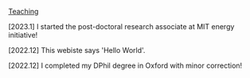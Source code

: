 [Teaching](https://yifueve.github.io/teaching/)


[2023.1]  I started the post-doctoral research associate at MIT energy initiative!

[2022.12] This webiste says 'Hello World'.

[2022.12] I completed my DPhil degree in Oxford with minor correction!
